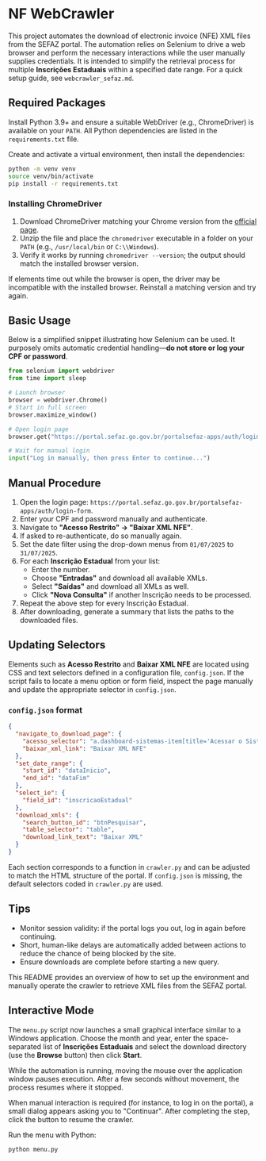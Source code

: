 # NF WebCrawler

This project automates the download of electronic invoice (NFE) XML files from the SEFAZ portal. The automation relies on Selenium to drive a web browser and perform the necessary interactions while the user manually supplies credentials. It is intended to simplify the retrieval process for multiple **Inscrições Estaduais** within a specified date range.
For a quick setup guide, see `webcrawler_sefaz.md`.

## Required Packages

Install Python 3.9+ and ensure a suitable WebDriver (e.g., ChromeDriver) is
available on your `PATH`.  All Python dependencies are listed in the
`requirements.txt` file.

Create and activate a virtual environment, then install the dependencies:

```bash
python -m venv venv
source venv/bin/activate
pip install -r requirements.txt
```

### Installing ChromeDriver

1. Download ChromeDriver matching your Chrome version from the
   [official page](https://chromedriver.chromium.org/downloads).
2. Unzip the file and place the `chromedriver` executable in a folder on your
   `PATH` (e.g., `/usr/local/bin` or `C:\\Windows`).
3. Verify it works by running `chromedriver --version`; the output should match
   the installed browser version.

If elements time out while the browser is open, the driver may be incompatible
with the installed browser. Reinstall a matching version and try again.

## Basic Usage

Below is a simplified snippet illustrating how Selenium can be used. It purposely omits automatic credential handling—**do not store or log your CPF or password**.

```python
from selenium import webdriver
from time import sleep

# Launch browser
browser = webdriver.Chrome()
# Start in full screen
browser.maximize_window()

# Open login page
browser.get("https://portal.sefaz.go.gov.br/portalsefaz-apps/auth/login-form")

# Wait for manual login
input("Log in manually, then press Enter to continue...")
```

## Manual Procedure

1. Open the login page: `https://portal.sefaz.go.gov.br/portalsefaz-apps/auth/login-form`.
2. Enter your CPF and password manually and authenticate.
3. Navigate to **"Acesso Restrito" → "Baixar XML NFE"**.
4. If asked to re-authenticate, do so manually again.
5. Set the date filter using the drop-down menus from `01/07/2025` to `31/07/2025`.
6. For each **Inscrição Estadual** from your list:
   - Enter the number.
   - Choose **"Entradas"** and download all available XMLs.
   - Select **"Saídas"** and download all XMLs as well.
   - Click **"Nova Consulta"** if another Inscrição needs to be processed.
7. Repeat the above step for every Inscrição Estadual.
8. After downloading, generate a summary that lists the paths to the downloaded files.

## Updating Selectors

Elements such as **Acesso Restrito** and **Baixar XML NFE** are located using CSS
and text selectors defined in a configuration file, `config.json`. If the script
fails to locate a menu option or form field, inspect the page manually and
update the appropriate selector in `config.json`.

### `config.json` format

```json
{
  "navigate_to_download_page": {
    "acesso_selector": "a.dashboard-sistemas-item[title='Acessar o Sistema']",
    "baixar_xml_link": "Baixar XML NFE"
  },
  "set_date_range": {
    "start_id": "dataInicio",
    "end_id": "dataFim"
  },
  "select_ie": {
    "field_id": "inscricaoEstadual"
  },
  "download_xmls": {
    "search_button_id": "btnPesquisar",
    "table_selector": "table",
    "download_link_text": "Baixar XML"
  }
}
```

Each section corresponds to a function in `crawler.py` and can be adjusted to
match the HTML structure of the portal. If `config.json` is missing, the default
selectors coded in `crawler.py` are used.

## Tips

- Monitor session validity: if the portal logs you out, log in again before continuing.
- Short, human-like delays are automatically added between actions to reduce the chance of being blocked by the site.
- Ensure downloads are complete before starting a new query.

This README provides an overview of how to set up the environment and manually operate the crawler to retrieve XML files from the SEFAZ portal.


## Interactive Mode

The `menu.py` script now launches a small graphical interface similar to a Windows
application. Choose the month and year, enter the space-separated list of
**Inscrições Estaduais** and select the download directory (use the **Browse**
button) then click **Start**.

While the automation is running, moving the mouse over the application window
pauses execution. After a few seconds without movement, the process resumes
where it stopped.

When manual interaction is required (for instance, to log in on the portal), a
small dialog appears asking you to "Continuar". After completing the step,
click the button to resume the crawler.

Run the menu with Python:

```bash
python menu.py
```

